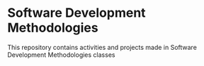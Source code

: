 <h1>Software Development Methodologies</h1>

This repository contains activities and projects made in Software Development Methodologies classes
